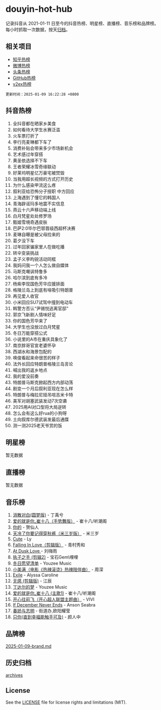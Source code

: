 # douyin-hot-hub

记录抖音从 2021-01-11 日至今的抖音热榜、明星榜、直播榜、音乐榜和品牌榜。每小时抓取一次数据，按天[归档](archives)。

## 相关项目

- [知乎热榜](https://github.com/lonnyzhang423/zhihu-hot-hub)
- [微博热榜](https://github.com/lonnyzhang423/weibo-hot-hub)
- [头条热榜](https://github.com/lonnyzhang423/toutiao-hot-hub)
- [GitHub热榜](https://github.com/lonnyzhang423/github-hot-hub)
- [v2ex热榜](https://github.com/lonnyzhang423/v2ex-hot-hub)


`更新时间：2025-01-09 16:22:28 +0800`

## 抖音热榜

1. 全抖音都在晒家乡美食
1. 如何看待大学生水赛泛滥
1. 火车票打折了
1. 李行亮麦琳都下车了
1. 消费补贴会带来多少市场新机会
1. 艺术感过年穿搭
1. 黄圣依选择不下车
1. 王者荣耀冰雪奇缘联动
1. 好莱坞明星亿万豪宅被焚毁
1. 当我用超长视频的方式打开历史
1. 为什么感染甲流这么疼
1. 叙利亚给恐怖分子授职 中方回应
1. 上海遇到了懂它的韩国人
1. 青海辟谣玛多地震不实信息
1. 燕云十六声移动端上线
1. 白月梵星处处修罗场
1. 甄姬雪境奇遇皮肤
1. 巴萨2:0毕尔巴鄂晋级西超杯决赛
1. 麦琳自曝是被父母捡来的
1. 葛夕没下车
1. 过年回家骗家里人在做吃播
1. 转伞变装挑战
1. 孟子义李昀锐活动同框
1. 我妈问我一个人怎么做自媒体
1. 马斯克嘲讽特鲁多
1. 哈尔滨到底有多冷
1. 杨紫李现国色芳华应援排面
1. 格陵兰岛上到底有啥吸引特朗普
1. 再见爱人收官
1. 小米回应SU7试驾中撞到电动车
1. 韩警方否认“尹锡悦逃离官邸”
1. 郭京飞新剧人情味好足
1. 你的国色芳华来了
1. 大学生也没放过白月梵星
1. 冬日万能穿搭公式
1. 小说里的A市在重庆具象化了
1. 南京胖哥官宣老婆怀孕
1. 西湖水和海景包配的
1. 唤俊看起来命很苦的样子
1. 法外长回应特朗普格陵兰岛言论
1. 喊出我的返乡地点
1. 我的爱没前奏
1. 特朗普马斯克掀起西方内部动荡
1. 剧变一个月后叙利亚现在怎么样
1. 特朗普与梅拉尼娅吊唁吉米卡特
1. 美军对胡塞武装发动7次空袭
1. 2025用AI对口型将大局逆转
1. 怎么会有这么好rua的小狗呀
1. 土向叙库尔德武装发最后通牒
1. 测一测2025老天爷赏的饭

## 明星榜

暂无数据

## 直播榜

暂无数据

## 音乐榜

1. [消散对白(圆梦版)](https://sf3-cdn-tos.douyinstatic.com/obj/tos-cn-ve-2774/og4jB5I5IizzoZVAAAzWgBMAsMDWoArfwBOiFs) - 丁禹兮
1. [爱的就是你_崔十八（手势舞版）](https://sf5-hl-cdn-tos.douyinstatic.com/obj/tos-cn-ve-2774/oApB2AigNyB4sTw7JhBOikMAf0oDJzMWBuIrgm) - 崔十八/听潮阁
1. [你的](https://sf5-hl-cdn-tos.douyinstatic.com/obj/tos-cn-ve-2774/oYuIeKf42jB7sEV6B2upMdpYAgfrQWj0FeRegh) - 贺仙人
1. [天冷了你要记得穿秋裤（米三岁版）](https://sf6-cdn-tos.douyinstatic.com/obj/tos-cn-ve-2774/oQlIwVIDWiZ6BQilAorS7MA0AgCkQDvcZAdm1) - 米三岁
1. [Cute](https://sf5-hl-cdn-tos.douyinstatic.com/obj/tos-cn-ve-2774/o4IbIzHWKAAB4wsS5qMBRiiAlEBGTpQRNfFvuo) - Ly
1. [Falling In Love（剪辑版）](https://sf5-hl-cdn-tos.douyinstatic.com/obj/tos-cn-ve-2774/o8ajpA8zzgBPahbBIO8AcKGBLJezFCRd1wfP9f) - 青村秀和
1. [ At Dusk  Love ](https://sf5-hl-cdn-tos.douyinstatic.com/obj/tos-cn-ve-2774/o8CrpCf5CaYgI4ZrtQgMQAFEfuGqNnRSDQAPBc) - 刘嗨雨
1. [执子之手 (剪辑2)](https://sf5-hl-cdn-tos.douyinstatic.com/obj/tos-cn-ve-2774/oUoZLQjCc31XzqsBnBQUNgeKtYPBcgbFDwtfcu) - 宝石Gem\哩哩
1. [冬日愿望清单](https://sf5-hl-cdn-tos.douyinstatic.com/obj/tos-cn-ve-2774/oIIgUOeamCFCVAzxN6MFRLIBlLGpUqQxeeHrLE) - Youzee Music
1. [小美满（电影《热辣滚烫》热辣陪伴曲）](https://sf5-hl-cdn-tos.douyinstatic.com/obj/tos-cn-ve-2774/o0GAn2lSgfZIDUgtevCGDQYnFg4CwnrBaxbTZL) - 周深
1. [Exile](https://sf5-hl-cdn-tos.douyinstatic.com/obj/tos-cn-ve-2774/oYj4gAQTknKE3WW0Je8KGmQ7z1cA4FefwtbufD) - Alyssa Caroline
1. [无感 (剪辑版)](https://sf5-hl-cdn-tos.douyinstatic.com/obj/tos-cn-ve-2774/o0eIsUzJBDlQaQFC5OFlgbMEZC1TFYBftOBn6p) - 江辰
1. [丁达尔的梦](https://sf5-hl-cdn-tos.douyinstatic.com/obj/tos-cn-ve-2774/oMU3WirUZBVQkAC9ccG5P2IQirziZM2RTInUY) - Youzee Music
1. [爱的就是你_崔十八 (主歌1)](https://sf5-hl-cdn-tos.douyinstatic.com/obj/tos-cn-ve-2774/oI5BO5DhFZ6UTcNCnZaOCBLtZ7WIMQGfgnXf5E) - 崔十八/听潮阁
1. [开心往前飞（开心超人联盟主题曲）](https://sf5-hl-cdn-tos.douyinstatic.com/obj/tos-cn-ve-2774/9d8fb7c82cf1421fb93a9fe925275e0a) - VIVI
1. [If December Never Ends](https://sf5-hl-cdn-tos.douyinstatic.com/obj/tos-cn-ve-2774/oY1IQMoTgCFIBg8RZifyqlBBt1UFgitTYmxeOS) - Anson Seabra
1. [春娇与志明](https://sf5-hl-cdn-tos.douyinstatic.com/obj/tos-cn-ve-2774/e530d8fceb7044b39707d7f9ff54add1) - 街道办,欧阳耀莹
1. [只你(直到幸福能触手可及)](https://sf5-hl-cdn-tos.douyinstatic.com/obj/tos-cn-ve-2774/o0lBkRDzFTeaVSUz3ZZSCBVtZ5DIMQGfgmEAuE) - 颜人中

## 品牌榜

[2025-01-09-brand.md](archives/2025-01-09-brand.md)

## 历史归档

[archives](archives)

## License

See the [LICENSE](LICENSE) file for license rights and limitations (MIT).
